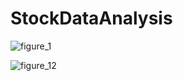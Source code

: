 # StockDataAnalysis


![figure_1](https://user-images.githubusercontent.com/6691373/31519953-77a8eba2-afa4-11e7-9544-9e876e912601.png)


![figure_12](https://user-images.githubusercontent.com/6691373/31519954-77d2e98e-afa4-11e7-9a4b-b4fe3fd1c043.png)
